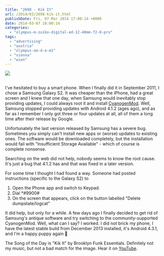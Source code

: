 ```yaml
---
title: "2698 - Kik It"
url: /2014/03/2698-kik-it.html
publishDate: Fri, 07 Mar 2014 17:00:14 +0000
date: 2014-03-07 18:00:14
categories: 
  - "olympus-m-zuiko-digital-ed-12-40mm-f2-8-pro"
tags: 
  - "advertising"
  - "austria"
  - "olympus-om-d-e-m1"
  - "vienna"
  - "wien"
---
```

<div class="container">
<div class="center"><a target="_blank" href="https://d25zfm9zpd7gm5.cloudfront.net/1200x1200/2014/20140225_162539_lr.jpg"><img src="https://d25zfm9zpd7gm5.cloudfront.net/0600x0600/2014/20140225_162539_lr.jpg" /></a></div>
</div>
<br />

I've hesitated to buy a smart phone. When I finally did it in September 2011, I chose a Samsung Galaxy S2. It was cheaper than the iPhone, had a great screen and I knew that one day, when Samsung would inevitably stop providing updates, I could always root it and install <a href="http://www.cyanogenmod.org/" target="_blank">CyanogenMod</a>. Well, Samsung stopped providing updates with Android 4.1.2 (ages ago), and as far as I remember I only got three or four updates at all, all of them a long time after their release by Google.

Unfortunately the last version released by Samsung has a severe bug. Sometimes you simply can't install new apps or (worse) updates to existing ones. The software would be downloaded completely, but the installation would fail with "Insufficient Storage Available" - which of course is complete nonsense. 

Searching on the web did not help, nobody seems to know the root cause. It's just a bug that 4.1.2 has and that was fixed in a later version.

For some time I thought I had found a way. Someone had posted instructions (specific to the Galaxy S2) to
<ol>
    <li>Open the Phone app and switch to Keypad.</li>
    <li>Dial *#9900#</li>
    <li>On the screen that appears, click on the button labelled "Delete dumpstate/logcat"</li>
</ol>

It did help, but only for a while. A few days ago I finally decided to get rid of Samsung's antique software and try switching to the community-supported CyanogenMod. Well, what can I say? I worked. I did not brick my phone, I have the latest stable build from December 2013 installed, it's Android 4.3.1, and I'm a happy puppy again 🙂

The Song of the Day is "Kik It" by Brooklyn Funk Essentials. Definitely not my music, but not a bad match for the image. Hear it on <a href="https://www.youtube.com/watch?v=PC_9xBuLqwY" target="_blank">YouTube</a>.
